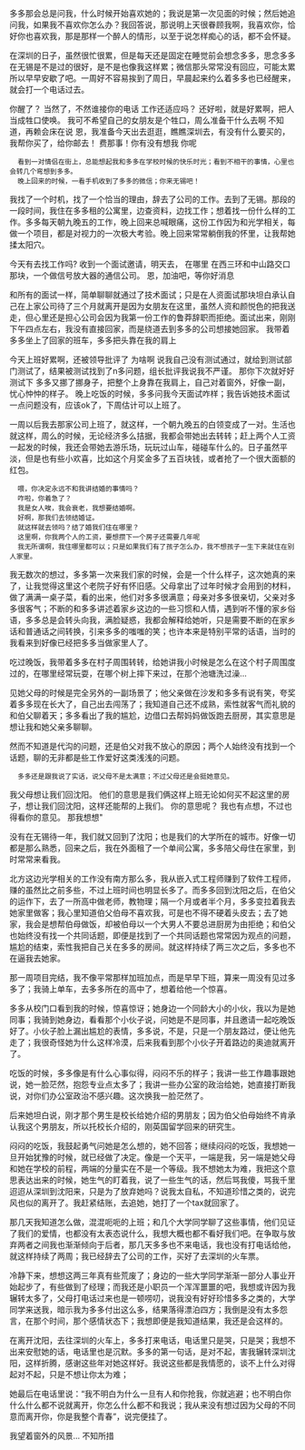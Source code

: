 多多那会总是问我，什么时候开始喜欢她的；我说是第一次见面的时候；然后她追问我，如果我不喜欢你怎么办？我回答说，那说明上天很眷顾我啊，我喜欢你，恰好你也喜欢我，那是那样一个醉人的情形，以至于说怎样痴心的话，都不会怀疑。

在深圳的日子，虽然很忙很累，但是每天还是固定在睡觉前会想念多多，思念多多在无锡是不是过的很好，是不是也像我这样累；微信那头常常没有回应，可能太累所以早早安歇了吧。一周好不容易挨到了周日，早晨起来约么着多多也已经醒来，就会打一个电话过去。
      
你醒了？
当然了，不然谁接你的电话
工作还适应吗？
还好啦，就是好累啊，把人当成牲口使唤。
我可不希望自己的女朋友是个牲口，周么准备干什么去啊
不知道，再赖会床在说
恩，我准备今天出去逛逛，瞧瞧深圳去，有没有什么要买的，我帮你买了，给你邮去！
费那事！你有没有想我
你呢
      
      看到一对情侣在街上，总能想起我和多多在学校时候的快乐时光；看到不相干的事情，心里也会转几个弯想到多多。
      晚上回来的时候，一看手机收到了多多的微信；你来无锡吧！

我找了一个时机，找了一个恰当的理由，辞去了公司的工作。去到了无锡。那段的一段时间，我住在多多租的公寓里，边查资料，边找工作；想着找一份什么样的工作。多多每天朝九晚五的工作，晚上回来总喊眼痛，这份工作因为和光学相关，每做一个项目，都是对视力的一次极大考验。晚上回来常常躺倒我的怀里，让我帮她揉太阳穴。
      
今天有去找工作吗?
收到一个面试邀请，明天去，
在哪里
在西三环和中山路交口那块，一个做信号放大器的通信公司。
恩，加油吧，等你好消息
      
和所有的面试一样，简单聊聊就通过了技术面试；只是在人资面试那块坦白承认自己在上家公司待了三个月就离开是因为女朋友在这里，虽然人资和颜悦色的把我送走，但心里还是担心公司会因为我第一份工作的鲁莽辞职而拒绝。面试出来，刚刚下午四点左右，我没有直接回家，而是绕道去到多多的公司想接她回家。
      我带着多多坐上了回家的班车，多多把头靠在我的肩上

今天上班好累啊，还被领导批评了
为啥啊
说我自己没有测试通过，就给到测试部门测试了，结果被测试找到了n多问题，组长批评我说我不严谨。
那你下次就好好测试下
多多又挪了挪身子，把整个上身靠在我肩上，自己对着窗外，好像一副，忧心忡忡的样子。
晚上吃饭的时候，多多问我今天面试咋样；我告诉她技术面试一点问题没有，应该ok了，下周估计可以上班了。
      
一周以后我去那家公司上班了，就这样，一个朝九晚五的白领变成了一对。生活也就这样，周么的时候，无论经济多么拮据，我都会带她出去转转；赶上两个人工资一起发的时候，我还会带她去游乐场，玩玩过山车，碰碰车什么的。日子虽然平淡，但是也有些小欢喜，比如这个月奖金多了五百块钱，或者抢了一个很大面额的红包。
      
      喂，你决定永远不和我讲结婚的事情吗？
      咋啦，你着急了？
      我是女人唉，我会衰老，我想要结婚啊。
      好啊，那我们去领结婚证。
      就这样就去领吗？结了婚我们住在哪里？
      这里啊，你我两个人的工资，要想攒下一个房子还需要几年呢
      我无所谓啊，我住哪里都可以；只是如果我们有了孩子怎么办，我不想孩子一生下来就住在别人家里。
      
我无数次的想过，多多第一次来我们家的时候，会是一个什么样子，这次她真的来了，让我觉得这里这个老院子好有怀旧感。父母拿出了过年时候才会用到的材料，做了满满一桌子菜，看的出来，他们对多多很满意；母亲对多多很亲切，父亲对多多很客气；不断的和多多讲述着家乡这边的一些习惯和人情，遇到听不懂的家乡俗语，多多总是会转头向我，满脸疑惑，我都会解释给她听，只是需要不断的在家乡话和普通话之间转换，引来多多的嗤嗤的笑；也许本来是特别平常的话语，当时的我看来到好像已经把多多当做家里人了。

吃过晚饭，我带着多多在村子周围转转，给她讲我小时候是怎么在这个村子周围度过的，在哪里经常玩耍，在哪个树上摔下来过，在那个池塘洗过澡... 

见她父母的时候是完全另外的一副场景了；他父亲做在沙发和多多有说有笑，夸奖着多多现在长大了，自己出去闯荡了；我知道自己还不成熟，索性就客气而礼貌的和伯父聊着天；多多看出了我的尴尬，边借口去帮妈妈做饭跑去厨房，其实意思是想让我和她父亲多聊聊。

然而不知道是代沟的问题，还是伯父对我不放心的原因；两个人始终没有找到一个话题，聊的无非都是些工作爱好这类浅浅的问题。
      
      多多还是跟我说了实话，说父母不是太满意；不过父母还是会挺她意见。
      
我父母想让我们回沈阳。
他们的意思是我们俩这样上班无论如何买不起这里的房子，想让我们回沈阳，这样还能帮的上我们。
你的意思呢？
我也有点想，不过也得看你的意见。
那我想想"

没有在无锡待一年，我们就又回到了沈阳；也是我们的大学所在的城市。好像一切都是那么熟悉，回来之后，我在外面租了一个单间公寓，多多陪父母住在家里，到时常常来看我。

北方这边光学相关的工作没有南方那么多，我从嵌入式工程师赚到了软件工程师，赚的虽然比之前多些，不过上班时间也明显长多了。而多多回到沈阳之后，在伯父的运作下，去了一所高中做老师，教物理；隔一个月或者半个月，多多变拉着我去她家里做客；我心里知道伯父伯母不喜欢我，可是也不得不硬着头皮去；去了她家，我会是想帮伯母做饭，却被伯母以一个大男人不要总进厨房为由拒绝；和伯父也始终没有找一个共同话题，即便是找到了一个共同话题也常常因为观点的问题，尴尬的结束，索性我把自己关在多多的房间。就这样持续了两三次之后，多多也不在逼我去她家。

       
那一周项目完结，我不像平常那样加班加点，而是早早下班，算来一周没有见过多多了；我骑上单车，去多多所在的高中了，想着给他一个惊喜。
       
多多从校门口看到我的时候，惊喜惊讶；她身边一个同龄大小的小伙，我以为是她同事；我骑到她身边，看看那个小伙子说，问她是不是同事，并且邀请一起吃晚饭好了。小伙子脸上漏出尴尬的表情，多多说，不是，只是一个朋友路过，便让他先走了；我很奇怪她为什么这样冷漠，后来我看到那个小伙子开着路边的奥迪就离开了。
      
吃饭的时候，多多像是有什么心事似得，闷闷不乐的样子；我讲一些工作趣事跟她说，她一脸茫然，抱怨专业点太多了；我讲一些办公室的政治给她，她直接打断我说，对你们办公室政治不感兴趣。这次换我一脸茫然了。
      
后来她坦白说，刚才那个男生是校长给她介绍的男朋友；因为伯父伯母始终不肯承认我这个男朋友，所以托校长介绍的，刚英国留学回来的研究生。
      
闷闷的吃饭，我鼓起勇气问她是怎么想的，她不回答；继续闷闷的吃饭，我想她一旦开始犹豫的时候，就已经做了决定。像是一个天平，一端是我，另一端是她父母和她在学校的前程，两端的分量实在不是一个等级。我不想她太为难，我把这个意思表达出来的时候，她生气的盯着我，说了一些生气的话，然后骂我傻，骂我千里迢迢从深圳到沈阳来，只是为了放弃她吗？说我太自私，不知道珍惜之类的，说完风也似的离开了。我赶紧结账，去追她，她打了一个tax就回家了。
      
      
那几天我知道怎么做，混混呃呃的上班；和几个大学同学聊了这些事情，他们见证了我们的爱情，也都没有太表态说什么，我想大概也都不看好我们吧。在争取与放弃两者之间我也渐渐倾向于后者，那几天多多也不来电话，我也没有打电话给他，就这样持续了两周；我已经辞去了公司的工作，买好了去深圳的火车票。
      
冷静下来，想想这两三年真有些荒废了；身边的一些大学同学渐渐一部分人事业开始起步了，有些做到了经理；而我还是小职员一个浑浑噩噩的吧，我想或许因为我辗转太多了，父母打电话过来也是一顿唠叨，说我没有好好珍惜多多之类的，大学同学来送我，暗示我为多多付出这么多，结果落得漂泊四方；我倒是没有太多怨言，在那个时间，那个感情状态下；我想即便是我知道结果，我还是会这样的。

      
在离开沈阳，去往深圳的火车上，多多打来电话，电话里只是哭，只是哭；我想不出来安慰她的话，电话里也是沉默。多多的第一句话，是对不起，害我辗转深圳沈阳，这样折腾，感谢这些年对她这样好。我说这些都是我情愿的，谈不上什么对得起对不起，只是不想让你太为难；
      
她最后在电话里说：“我不明白为什么一旦有人和你抢我，你就逃避；也不明白你什么什么都不说就离开，你怎么什么都不和我说；我从来没有想过因为父母的不同意而离开你，你是我整个青春”，说完便挂了。

       
我望着窗外的风景... 不知所措
